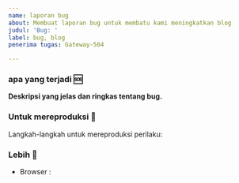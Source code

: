 ```yaml
---
name: laporan bug
about: Membuat laporan bug untuk membatu kami meningkatkan blog
judul: 'Bug: '
label: bug, blog
penerima tugas: Gateway-504

---
```


### apa yang terjadi 🆘
**Deskripsi yang jelas dan ringkas tentang bug.**

### Untuk mereproduksi 🔂
Langkah-langkah untuk mereproduksi perilaku:

### Lebih 🔎
- Browser : 
